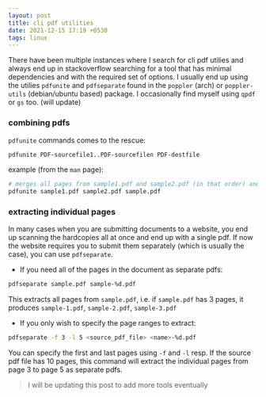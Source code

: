 ```yaml
---
layout: post
title: cli pdf utilities
date: 2021-12-15 17:19 +0530
tags: linux
---
```


There have been multiple instances where I search for cli pdf utilies and always end up in stackoverflow searching for a tool that has minimal dependencies and with the required set of options. I usually end up using the utilies `pdfunite` and `pdfseparate` found in the `poppler` (arch) or `poppler-utils` (debian/ubuntu based) package. I occasionally find myself using `qpdf` or `gs` too. (will update)

### combining pdfs

`pdfunite` commands comes to the rescue:

```sh
pdfunite PDF-sourcefile1..PDF-sourcefilen PDF-destfile
```

example (from the `man` page):
```sh
# merges all pages from sample1.pdf and sample2.pdf (in that order) and creates sample.pdf
pdfunite sample1.pdf sample2.pdf sample.pdf
```

### extracting individual pages

In many cases when you are submitting documents to a website, you end up scanning the hardcopies all at once and end up with a single pdf. If now the website requires you to submit them separately (which is usually the case), you can use `pdfseparate`.

* If you need all of the pages in the document as separate pdfs:
```sh
pdfseparate sample.pdf sample-%d.pdf
```
This extracts all pages from `sample.pdf`, i.e. if `sample.pdf` has 3 pages, it produces `sample-1.pdf`, `sample-2.pdf`, `sample-3.pdf`

* If you only wish to specify the page ranges to extract:
```sh
pdfseparate -f 3 -l 5 <source_pdf_file> <name>-%d.pdf
```
You can specify the first and last pages using `-f` and `-l` resp. If the source pdf file has 10 pages, this command will extract the individual pages from page 3 to page 5 as separate pdfs. 

> I will be updating this post to add more tools eventually